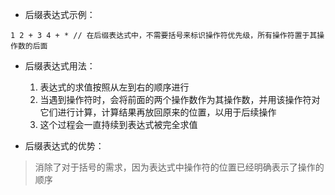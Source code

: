 - 后缀表达式示例：
```
1 2 + 3 4 + * // 在后缀表达式中，不需要括号来标识操作符优先级，所有操作符置于其操作数的后面
```

- 后缀表达式用法：
  1. 表达式的求值按照从左到右的顺序进行
  2. 当遇到操作符时，会将前面的两个操作数作为其操作数，并用该操作符对它们进行计算，计算结果再放回原来的位置，以用于后续操作
  3. 这个过程会一直持续到表达式被完全求值

- 后缀表达式的优势：
> 消除了对于括号的需求，因为表达式中操作符的位置已经明确表示了操作的顺序
